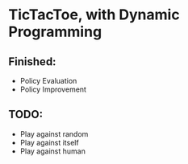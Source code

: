 # TicTacToe, with Dynamic Programming

## Finished: 
- Policy Evaluation
- Policy Improvement

## TODO: 
- Play against random
- Play against itself
- Play against human